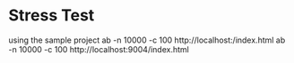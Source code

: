 # Stress Test
using the sample project
ab -n 10000 -c 100 http://localhost:<PORT>/index.html
ab -n 10000 -c 100 http://localhost:9004/index.html